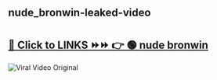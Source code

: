 
 ## nude_bronwin-leaked-video 

# <h2><a href="https://clipsfans.com/nude_bronwin&ref=git">🔗 Click to LINKS ⏩⏩ 👉 🟢 nude bronwin </a></h2>

<a href="https://clipsfans.com/nude_bronwin&ref=git" rel="nofollow" data-target="animated-image.originalLink"><img src="https://i.ibb.co.com/xMMVF88/686577567.gif" alt="Viral Video Original" style="max-width: 100%; display: inline-block;" data-target="animated-image.originalImage"></a>
